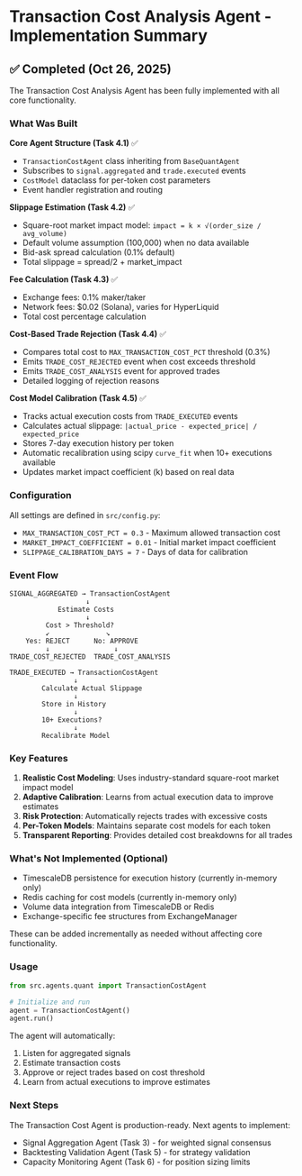 # Transaction Cost Analysis Agent - Implementation Summary

## ✅ Completed (Oct 26, 2025)

The Transaction Cost Analysis Agent has been fully implemented with all core functionality.

### What Was Built

**Core Agent Structure (Task 4.1)** ✅
- `TransactionCostAgent` class inheriting from `BaseQuantAgent`
- Subscribes to `signal.aggregated` and `trade.executed` events
- `CostModel` dataclass for per-token cost parameters
- Event handler registration and routing

**Slippage Estimation (Task 4.2)** ✅
- Square-root market impact model: `impact = k × √(order_size / avg_volume)`
- Default volume assumption (100,000) when no data available
- Bid-ask spread calculation (0.1% default)
- Total slippage = spread/2 + market_impact

**Fee Calculation (Task 4.3)** ✅
- Exchange fees: 0.1% maker/taker
- Network fees: $0.02 (Solana), varies for HyperLiquid
- Total cost percentage calculation

**Cost-Based Trade Rejection (Task 4.4)** ✅
- Compares total cost to `MAX_TRANSACTION_COST_PCT` threshold (0.3%)
- Emits `TRADE_COST_REJECTED` event when cost exceeds threshold
- Emits `TRADE_COST_ANALYSIS` event for approved trades
- Detailed logging of rejection reasons

**Cost Model Calibration (Task 4.5)** ✅
- Tracks actual execution costs from `TRADE_EXECUTED` events
- Calculates actual slippage: `|actual_price - expected_price| / expected_price`
- Stores 7-day execution history per token
- Automatic recalibration using scipy `curve_fit` when 10+ executions available
- Updates market impact coefficient (k) based on real data

### Configuration

All settings are defined in `src/config.py`:
- `MAX_TRANSACTION_COST_PCT = 0.3` - Maximum allowed transaction cost
- `MARKET_IMPACT_COEFFICIENT = 0.01` - Initial market impact coefficient
- `SLIPPAGE_CALIBRATION_DAYS = 7` - Days of data for calibration

### Event Flow

```
SIGNAL_AGGREGATED → TransactionCostAgent
                   ↓
            Estimate Costs
                   ↓
         Cost > Threshold?
         ↙              ↘
    Yes: REJECT      No: APPROVE
         ↓                ↓
TRADE_COST_REJECTED  TRADE_COST_ANALYSIS
```

```
TRADE_EXECUTED → TransactionCostAgent
                ↓
        Calculate Actual Slippage
                ↓
        Store in History
                ↓
        10+ Executions?
                ↓
        Recalibrate Model
```

### Key Features

1. **Realistic Cost Modeling**: Uses industry-standard square-root market impact model
2. **Adaptive Calibration**: Learns from actual execution data to improve estimates
3. **Risk Protection**: Automatically rejects trades with excessive costs
4. **Per-Token Models**: Maintains separate cost models for each token
5. **Transparent Reporting**: Provides detailed cost breakdowns for all trades

### What's Not Implemented (Optional)

- TimescaleDB persistence for execution history (currently in-memory only)
- Redis caching for cost models (currently in-memory only)
- Volume data integration from TimescaleDB or Redis
- Exchange-specific fee structures from ExchangeManager

These can be added incrementally as needed without affecting core functionality.

### Usage

```python
from src.agents.quant import TransactionCostAgent

# Initialize and run
agent = TransactionCostAgent()
agent.run()
```

The agent will automatically:
1. Listen for aggregated signals
2. Estimate transaction costs
3. Approve or reject trades based on cost threshold
4. Learn from actual executions to improve estimates

### Next Steps

The Transaction Cost Agent is production-ready. Next agents to implement:
- Signal Aggregation Agent (Task 3) - for weighted signal consensus
- Backtesting Validation Agent (Task 5) - for strategy validation
- Capacity Monitoring Agent (Task 6) - for position sizing limits
